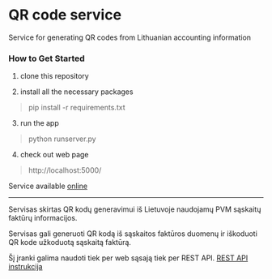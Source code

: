 # QR code service

Service for generating QR codes from Lithuanian accounting information

### How to Get Started

1. clone this repository

2. install all the necessary packages
> pip install -r requirements.txt

3. run the app
> python runserver.py

4. check out web page
> http://localhost:5000/


Service available [online](http://qr-service.herokuapp.com/)
***

Servisas skirtas QR kodų generavimui iš Lietuvoje naudojamų PVM sąskaitų faktūrų informacijos.

Servisas gali generuoti QR kodą iš sąskaitos faktūros duomenų ir iškoduoti QR kode užkoduotą sąskaitą faktūrą.

Šį įranki galima naudoti tiek per web sąsają tiek per REST API. [REST API instrukcija](https://github.com/zygisx/qr-service/blob/master/API.md)